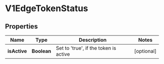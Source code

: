 # V1EdgeTokenStatus

## Properties
Name | Type | Description | Notes
------------ | ------------- | ------------- | -------------
**isActive** | **Boolean** | Set to &#x27;true&#x27;, if the token is active |  [optional]
